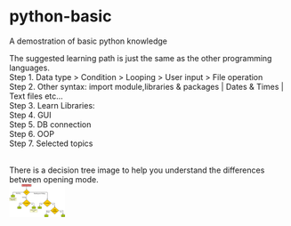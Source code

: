 # python-basic
A demostration of basic python knowledge

The suggested learning path is just the same as the other programming languages. <br/>
Step 1. Data type > Condition > Looping > User input > File operation <br/>
Step 2. Other syntax: import module,libraries & packages | Dates & Times | Text files etc... <br/>
Step 3. Learn Libraries: <br/>
Step 4. GUI <br/>
Step 5. DB connection <br/>
Step 6. OOP <br/>
Step 7. Selected topics  <br/>

<br/>
There is a decision tree image to help you understand the differences between opening mode.<br/>
<img src="https://github.com/saitai0802/python-basic/blob/master/images/openFileMode.png" width="100">
